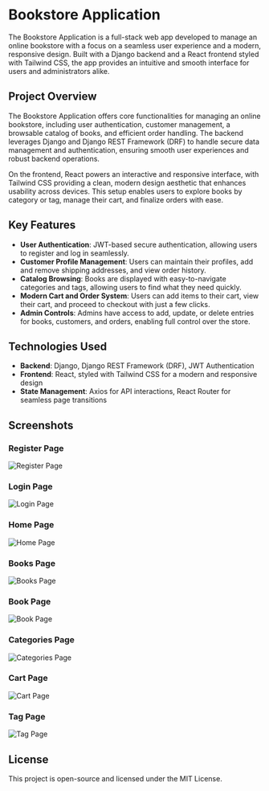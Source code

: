 # Bookstore Application

The Bookstore Application is a full-stack web app developed to manage an online bookstore with a focus on a seamless user experience and a modern, responsive design. Built with a Django backend and a React frontend styled with Tailwind CSS, the app provides an intuitive and smooth interface for users and administrators alike.

## Project Overview

The Bookstore Application offers core functionalities for managing an online bookstore, including user authentication, customer management, a browsable catalog of books, and efficient order handling. The backend leverages Django and Django REST Framework (DRF) to handle secure data management and authentication, ensuring smooth user experiences and robust backend operations.

On the frontend, React powers an interactive and responsive interface, with Tailwind CSS providing a clean, modern design aesthetic that enhances usability across devices. This setup enables users to explore books by category or tag, manage their cart, and finalize orders with ease.

## Key Features

- **User Authentication**: JWT-based secure authentication, allowing users to register and log in seamlessly.
- **Customer Profile Management**: Users can maintain their profiles, add and remove shipping addresses, and view order history.
- **Catalog Browsing**: Books are displayed with easy-to-navigate categories and tags, allowing users to find what they need quickly.
- **Modern Cart and Order System**: Users can add items to their cart, view their cart, and proceed to checkout with just a few clicks.
- **Admin Controls**: Admins have access to add, update, or delete entries for books, customers, and orders, enabling full control over the store.

## Technologies Used

- **Backend**: Django, Django REST Framework (DRF), JWT Authentication
- **Frontend**: React, styled with Tailwind CSS for a modern and responsive design
- **State Management**: Axios for API interactions, React Router for seamless page transitions

## Screenshots

### Register Page
![Register Page](screenshots/RegisterPage.jpeg)

### Login Page
![Login Page](screenshots/LoginPage.jpeg)

### Home Page
![Home Page](screenshots/HomePage.jpeg)

### Books Page
![Books Page](screenshots/BooksPage.jpeg)

### Book Page
![Book Page](screenshots/BookPage.jpeg)

### Categories Page
![Categories Page](screenshots/CategoriesPage.jpeg)

### Cart Page
![Cart Page](screenshots/CartPage.jpeg)

### Tag Page
![Tag Page](screenshots/TagPage.jpeg)


## License

This project is open-source and licensed under the MIT License.
